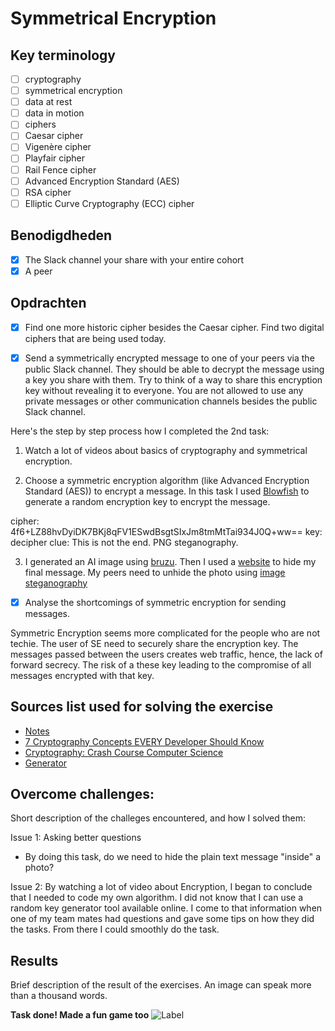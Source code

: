# Symmetrical Encryption

## Key terminology

- [ ] cryptography
- [ ] symmetrical encryption
- [ ] data at rest
- [ ] data in motion
- [ ] ciphers
- [ ] Caesar cipher
- [ ] Vigenère cipher
- [ ] Playfair cipher
- [ ] Rail Fence cipher
- [ ] Advanced Encryption Standard (AES)
- [ ] RSA cipher
- [ ] Elliptic Curve Cryptography (ECC) cipher

## Benodigdheden

- [x] The Slack channel your share with your entire cohort
- [x] A peer

## Opdrachten

- [x] Find one more historic cipher besides the Caesar cipher. Find two digital ciphers that are being used today.

- [x] Send a symmetrically encrypted message to one of your peers via the public Slack channel. They should be able to decrypt the message using a key you share with them. Try to think of a way to share this encryption key without revealing it to everyone. You are not allowed to use any private messages or other communication channels besides the public Slack channel.

Here's the step by step process how I completed the 2nd task:

1. Watch a lot of videos about basics of cryptography and symmetrical encryption.

2. Choose a symmetric encryption algorithm (like Advanced Encryption Standard (AES)) to encrypt a message. In this task I used [Blowfish](http://sladex.org/blowfish.js/) to generate a random encryption key to encrypt the message.

cipher: 4f6+LZ88hvDyiDK7BKj8qFV1ESwdBsgtSIxJm8tmMtTai934J0Q+ww==
key: decipher
clue: This is not the end. PNG steganography.

3. I generated an AI image using [bruzu](https://bruzu.com/demos/ai-image-generator-from-text). Then I used a [website](https://incoherency.co.uk/image-steganography/#unhide) to hide my final message. My peers need to unhide the photo using [image steganography](https://incoherency.co.uk/image-steganography/)

- [x] Analyse the shortcomings of symmetric encryption for sending messages.

Symmetric Encryption seems more complicated for the people who are not techie. The user of SE need to securely share the encryption key. The messages passed between the users creates web traffic, hence, the lack of forward secrecy. The risk of a these key leading to the compromise of all messages encrypted with that key.

## Sources list used for solving the exercise

- [Notes](https://docs.google.com/document/d/1kr8jHxB2h0V1FQlj9B0YxTeSRYdq_yKb/edit#)
- [7 Cryptography Concepts EVERY Developer Should Know](https://www.youtube.com/watch?v=NuyzuNBFWxQ)
- [Cryptography: Crash Course Computer Science](https://www.youtube.com/watch?v=jhXCTbFnK8o&pp=ygUtdHdvIGRpZ2l0YWwgY2lwaGVycyB0aGF0IGFyZSBiZWluZyB1c2VkIHRvZGF5)
- [Generator](https://www.devglan.com/online-tools/rsa-encryption-decryption)

## Overcome challenges:

Short description of the challeges encountered, and how I solved them:

Issue 1: Asking better questions

- By doing this task, do we need to hide the plain text message "inside" a photo?

Issue 2: By watching a lot of video about Encryption, I began to conclude that I needed to code my own algorithm. I did not know that I can use a random key generator tool available online. I come to that information when one of my team mates had questions and gave some tips on how they did the tasks. From there I could smoothly do the task.

## Results

Brief description of the result of the exercises. An image can speak more than a thousand words.

**Task done! Made a fun game too**
![Label]()
